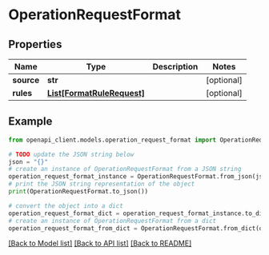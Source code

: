# OperationRequestFormat


## Properties

Name | Type | Description | Notes
------------ | ------------- | ------------- | -------------
**source** | **str** |  | [optional] 
**rules** | [**List[FormatRuleRequest]**](FormatRuleRequest.md) |  | [optional] 

## Example

```python
from openapi_client.models.operation_request_format import OperationRequestFormat

# TODO update the JSON string below
json = "{}"
# create an instance of OperationRequestFormat from a JSON string
operation_request_format_instance = OperationRequestFormat.from_json(json)
# print the JSON string representation of the object
print(OperationRequestFormat.to_json())

# convert the object into a dict
operation_request_format_dict = operation_request_format_instance.to_dict()
# create an instance of OperationRequestFormat from a dict
operation_request_format_from_dict = OperationRequestFormat.from_dict(operation_request_format_dict)
```
[[Back to Model list]](../README.md#documentation-for-models) [[Back to API list]](../README.md#documentation-for-api-endpoints) [[Back to README]](../README.md)


